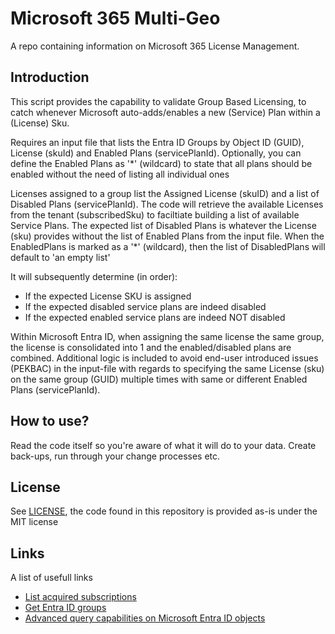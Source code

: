 # Microsoft 365 Multi-Geo
A repo containing information on Microsoft 365 License Management.

## Introduction
This script provides the capability to validate Group Based Licensing, to catch whenever Microsoft auto-adds/enables a new (Service) Plan within a (License) Sku.

Requires an input file that lists the Entra ID Groups by Object ID (GUID), License (skuId) and Enabled Plans (servicePlanId).
Optionally, you can define the Enabled Plans as '*' (wildcard) to state that all plans should be enabled without the need of listing all individual ones

Licenses assigned to a group list the Assigned License (skuID) and a list of Disabled Plans (servicePlanId).
The code will retrieve the available Licenses from the tenant (subscribedSku) to faciltiate building a list of available Service Plans.
The expected list of Disabled Plans is whatever the License (sku) provides without the list of Enabled Plans from the input file.
When the EnabledPlans is marked as a '*' (wildcard), then the list of DisabledPlans will default to 'an empty list'

It will subsequently determine (in order):
- If the expected License SKU is assigned
- If the expected disabled service plans are indeed disabled
- If the expected enabled service plans are indeed NOT disabled

Within Microsoft Entra ID, when assigning the same license the same group, the license is consolidated into 1 and the enabled/disabled plans are combined.
Additional logic is included to avoid end-user introduced issues (PEKBAC) in the input-file with regards to specifying the same License (sku) on the same group (GUID) multiple times with same or different Enabled Plans (servicePlanId).

## How to use?
Read the code itself so you're aware of what it will do to your data. Create back-ups, run through your change processes etc.

## License
See [LICENSE](LICENSE), the code found in this repository is provided as-is under the MIT license

## Links
A list of usefull links
- [List acquired subscriptions](https://learn.microsoft.com/en-us/graph/api/subscribedsku-list)
- [Get Entra ID groups](https://learn.microsoft.com/en-us/graph/api/group-get)
- [Advanced query capabilities on Microsoft Entra ID objects](https://learn.microsoft.com/en-us/graph/aad-advanced-queries)